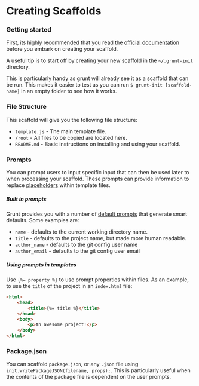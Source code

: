 # Creating Scaffolds

### Getting started

First, its highly recommended that you read the [official documentation](http://gruntjs.com/project-scaffolding) before you embark on creating your scaffold.

A useful tip is to start off by creating your new scaffold in the `~/.grunt-init` directory.

This is particularly handy as grunt will already see it as a scaffold that can be run. This makes it easier to test as you can run `$ grunt-init [scaffold-name]` in an empty folder to see how it works.

### File Structure

This scaffold will give you the following file structure:

* `template.js` - The main template file.
* `/root` - All files to be copied are located here.
* `README.md` - Basic instructions on installing and using your scaffold.

### Prompts

You can prompt users to input specific input that can then be used later to when processing your scaffold. These prompts can provide information to replace [placeholders](#markdown-header-using-prompts-in-tempaltes) within template files.

##### Built in prompts

Grunt provides you with a number of [default prompts](http://gruntjs.com/project-scaffolding#built-in-prompts) that generate smart defaults. Some examples are:

* `name` - defaults to the current working directory name.
* `title` - defaults to the project name, but made more human readable.
* `author_name` - defaults to the git config user name
* `author_email` - defaults to the git config user email


##### Using prompts in templates

Use `{%= property %}` to use prompt properties within files. As an example, to use the `title` of the project in an `index.html` file:

```html
<html>
    <head>
        <title>{%= title %}</title>
    </head>
    <body>
        <p>An awesome project!</p>
    </body>
</html>
```

### Package.json

You can scaffold `package.json`, or any `.json` file using `init.writePackageJSON(filename, props);`. This is particularly useful when the contents of the package file is dependent on the user prompts.




